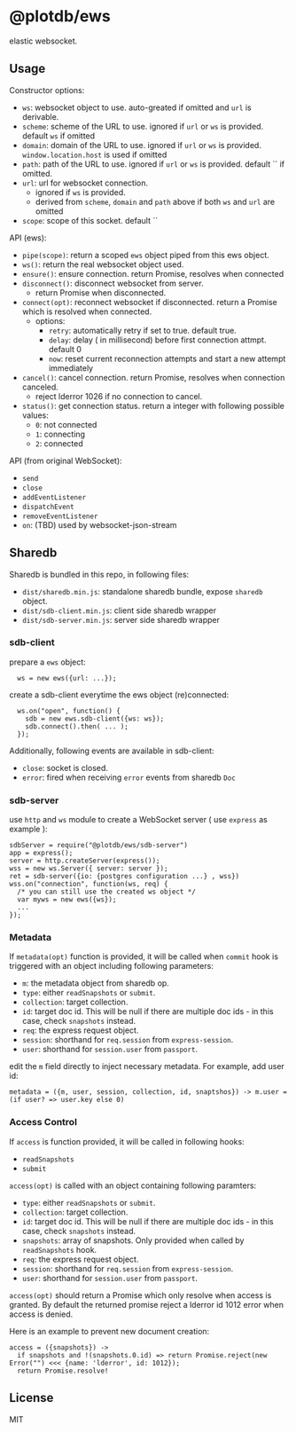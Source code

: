 # @plotdb/ews

elastic websocket.


## Usage

Constructor options:

 - `ws`: websocket object to use. auto-greated if omitted and `url` is derivable.
 - `scheme`: scheme of the URL to use. ignored if `url` or `ws` is provided. default `ws` if omitted
 - `domain`: domain of the URL to use. ignored if `url` or `ws` is provided. `window.location.host` is used if omitted
 - `path`: path of the URL to use. ignored if `url` or `ws` is provided. default `` if omitted.
 - `url`: url for websocket connection.
   - ignored if `ws` is provided.
   - derived from `scheme`, `domain` and `path` above if both `ws` and `url` are omitted
 - `scope`: scope of this socket. default ``


API (ews):

 - `pipe(scope)`: return a scoped `ews` object piped from this ews object.
 - `ws()`: return the real websocket object used.
 - `ensure()`: ensure connection. return Promise, resolves when connected
 - `disconnect()`: disconnect websocket from server.
   - return Promise when disconnected.
 - `connect(opt)`: reconnect websocket if disconnected. return a Promise which is resolved when connected.
   - options:
     - `retry`: automatically retry if set to true. default true.
     - `delay`: delay ( in millisecond) before first connection attmpt. default 0
     - `now`: reset current reconnection attempts and start a new attempt immediately
 - `cancel()`: cancel connection. return Promise, resolves when connection canceled.
   - reject lderror 1026 if no connection to cancel.
 - `status()`: get connection status. return a integer with following possible values:
   - `0`: not connected
   - `1`: connecting
   - `2`: connected


API (from original WebSocket):

 - `send`
 - `close`
 - `addEventListener`
 - `dispatchEvent`
 - `removeEventListener`
 - `on`: (TBD) used by websocket-json-stream


## Sharedb

Sharedb is bundled in this repo, in following files:

 - `dist/sharedb.min.js`: standalone sharedb bundle, expose `sharedb` object.
 - `dist/sdb-client.min.js`: client side sharedb wrapper
 - `dist/sdb-server.min.js`: server side sharedb wrapper


### sdb-client

prepare a `ews` object:

      ws = new ews({url: ...});

create a sdb-client everytime the ews object (re)connected:

      ws.on("open", function() {
        sdb = new ews.sdb-client({ws: ws});
        sdb.connect().then( ... );
      });

Additionally, following events are available in sdb-client:

 - `close`: socket is closed.
 - `error`: fired when receiving `error` events from sharedb `Doc`


### sdb-server

use `http` and `ws` module to create a WebSocket server ( use `express` as example ):

    sdbServer = require("@plotdb/ews/sdb-server")
    app = express();
    server = http.createServer(express());
    wss = new ws.Server({ server: server });
    ret = sdb-server({io: {postgres configuration ...} , wss})
    wss.on("connection", function(ws, req) {
      /* you can still use the created ws object */
      var myws = new ews({ws});
      ...
    });


### Metadata

If `metadata(opt)` function is provided, it will be called when `commit` hook is triggered with an object including following parameters:

 - `m`: the metadata object from sharedb op.
 - `type`: either `readSnapshots` or `submit`.
 - `collection`: target collection.
 - `id`: target doc id. This will be null if there are multiple doc ids - in this case, check `snapshots` instead.
 - `req`: the express request object.
 - `session`: shorthand for `req.session` from `express-session`.
 - `user`: shorthand for `session.user` from `passport`.

edit the `m` field directly to inject necessary metadata. For example, add user id:

    metadata = ({m, user, session, collection, id, snaptshos}) -> m.user = (if user? => user.key else 0)


### Access Control

If `access` is function provided, it will be called in following hooks:

 - `readSnapshots`
 - `submit`

`access(opt)` is called with an object containing following paramters:

 - `type`: either `readSnapshots` or `submit`.
 - `collection`: target collection.
 - `id`: target doc id. This will be null if there are multiple doc ids - in this case, check `snapshots` instead.
 - `snapshots`: array of snapshots. Only provided when called by `readSnapshots` hook.
 - `req`: the express request object.
 - `session`: shorthand for `req.session` from `express-session`.
 - `user`: shorthand for `session.user` from `passport`.

`access(opt)` should return a Promise which only resolve when access is granted. By default the returned promise reject a lderror id 1012 error when access is denied.

Here is an example to prevent new document creation: 

    access = ({snapshots}) ->
      if snapshots and !(snapshots.0.id) => return Promise.reject(new Error("") <<< {name: 'lderror', id: 1012});
      return Promise.resolve!


## License

MIT
